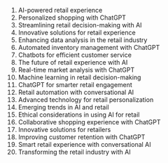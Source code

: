 

1. AI-powered retail experience
2. Personalized shopping with ChatGPT
3. Streamlining retail decision-making with AI
4. Innovative solutions for retail experience
5. Enhancing data analysis in the retail industry
6. Automated inventory management with ChatGPT
7. Chatbots for efficient customer service
8. The future of retail experience with AI
9. Real-time market analysis with ChatGPT
10. Machine learning in retail decision-making
11. ChatGPT for smarter retail engagement
12. Retail automation with conversational AI
13. Advanced technology for retail personalization
14. Emerging trends in AI and retail
15. Ethical considerations in using AI for retail
16. Collaborative shopping experience with ChatGPT
17. Innovative solutions for retailers
18. Improving customer retention with ChatGPT
19. Smart retail experience with conversational AI
20. Transforming the retail industry with AI
